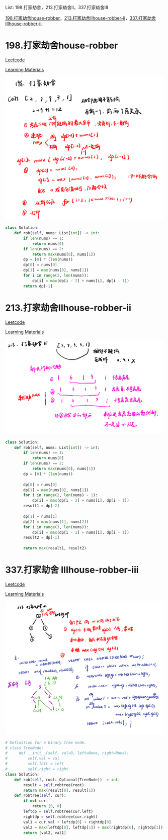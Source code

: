 List: 198.打家劫舍，213.打家劫舍II，337.打家劫舍III  


[198.打家劫舍house-robber](#01)，[213.打家劫舍IIhouse-robber-ii](#02)，[337.打家劫舍 IIIhouse-robber-iii](#03)

# <span id="01">198.打家劫舍house-robber</span>

[Leetcode](https://leetcode.cn/problems/house-robber/description/) 

[Learning Materials](https://programmercarl.com/0198.%E6%89%93%E5%AE%B6%E5%8A%AB%E8%88%8D.html#%E7%AE%97%E6%B3%95%E5%85%AC%E5%BC%80%E8%AF%BE)

![image](../images/198-house-robber.png)

```python
class Solution:
    def rob(self, nums: List[int]) -> int:
        if len(nums) == 1:
            return nums[0]
        if len(nums) == 2:
            return max(nums[0], nums[1])
        dp = [0] * (len(nums))
        dp[0] = nums[0]
        dp[1] = max(nums[0], nums[1])
        for i in range(2, len(nums)):
            dp[i] = max(dp[i - 2] + nums[i], dp[i - 1])
        return dp[-1]
```

# <span id="02">213.打家劫舍IIhouse-robber-ii</span>

[Leetcode](https://leetcode.cn/problems/house-robber-ii/description/) 

[Learning Materials](https://programmercarl.com/0213.%E6%89%93%E5%AE%B6%E5%8A%AB%E8%88%8DII.html#%E7%AE%97%E6%B3%95%E5%85%AC%E5%BC%80%E8%AF%BE)

![image](../images/213-house-robber-ii.png)

```python
class Solution:
    def rob(self, nums: List[int]) -> int:
        if len(nums) == 1:
            return nums[0]
        if len(nums) == 2:
            return max(nums[0], nums[1])
        dp = [0] * (len(nums))

        dp[0] = nums[0]
        dp[1] = max(nums[0], nums[1])
        for i in range(2, len(nums) - 1):
            dp[i] = max(dp[i - 2] + nums[i], dp[i - 1])
        result1 = dp[-2]

        dp[1] = nums[1]
        dp[2] = max(nums[1], nums[2])
        for i in range(3, len(nums)):
            dp[i] = max(dp[i - 2] + nums[i], dp[i - 1])
        result2 = dp[-1]

        return max(result1, result2)
```

# <span id="03">337.打家劫舍 IIIhouse-robber-iii</span>

[Leetcode](https://leetcode.cn/problems/house-robber-iii/description/) 

[Learning Materials](https://programmercarl.com/0337.%E6%89%93%E5%AE%B6%E5%8A%AB%E8%88%8DIII.html#%E7%AE%97%E6%B3%95%E5%85%AC%E5%BC%80%E8%AF%BE)

![image](../images/337-house-robber-iii.png)

```python
# Definition for a binary tree node.
# class TreeNode:
#     def __init__(self, val=0, left=None, right=None):
#         self.val = val
#         self.left = left
#         self.right = right
class Solution:
    def rob(self, root: Optional[TreeNode]) -> int:
        result = self.robtree(root)
        return max(result[0], result[1])
    def robtree(self, cur):
        if not cur:
            return [0, 0]
        leftdp = self.robtree(cur.left)
        rightdp = self.robtree(cur.right)
        val1 = cur.val + leftdp[0] + rightdp[0]
        val2 = max(leftdp[0], leftdp[1]) + max(rightdp[0], rightdp[1])
        return [val2, val1]
```
